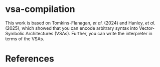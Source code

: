 # vsa-compilation


<!-- WARNING: THIS FILE WAS AUTOGENERATED! DO NOT EDIT! -->

This work is based on Tomkins-Flanagan, *et al.* (2024) and Hanley, *et
al.* (2025), which showed that you can encode arbitrary syntax into
Vector-Symbolic Architectures (VSAs). Further, you can write the
interpreter in terms of the VSAs.

# References
